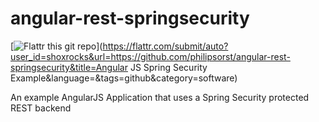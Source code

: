 angular-rest-springsecurity
===========================

[![Flattr this git repo](http://api.flattr.com/button/flattr-badge-large.png)](https://flattr.com/submit/auto?user_id=shoxrocks&url=https://github.com/philipsorst/angular-rest-springsecurity&title=Angular JS Spring Security Example&language=&tags=github&category=software) 

An example AngularJS Application that uses a Spring Security protected REST backend
